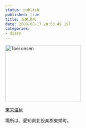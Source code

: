 ```yaml
---
status: publish
published: true
title: 東栄温泉
date: 2008-08-17 20:53:49 JST
categories:
- diary
---
```

<a title="Toei onsen by jun1456, on Flickr" href="http://www.flickr.com/photos/jun_/2769975735/"><img src="http://farm4.static.flickr.com/3124/2769975735_7258a6bdb0_m.jpg" alt="Toei onsen" width="240" height="180" /></a>

<a href="http://toei-hotspring.jp/">東栄温泉</a>

場所は、愛知県北設楽郡東栄町。
